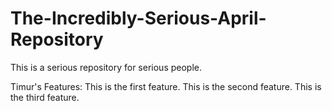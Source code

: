 # The-Incredibly-Serious-April-Repository
This is a serious repository for serious people.

Timur's Features:
This is the first feature.
This is the second feature.
This is the third feature.